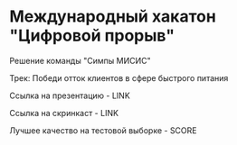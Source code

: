 # Международный хакатон "Цифровой прорыв"

Решение команды "Симпы МИСИС"

Трек: Победи отток клиентов в сфере быстрого питания

Ссылка на презентацию - LINK

Ссылка на скринкаст - LINK

Лучшее качество на тестовой выборке - SCORE
